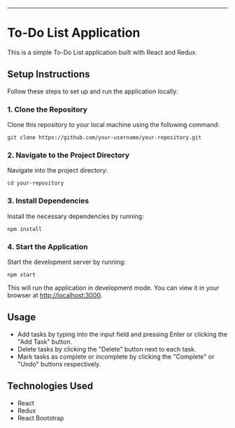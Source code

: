 
---

# To-Do List Application

This is a simple To-Do List application built with React and Redux.

## Setup Instructions

Follow these steps to set up and run the application locally:

### 1. Clone the Repository

Clone this repository to your local machine using the following command:

```
git clone https://github.com/your-username/your-repository.git
```

### 2. Navigate to the Project Directory

Navigate into the project directory:

```
cd your-repository
```

### 3. Install Dependencies

Install the necessary dependencies by running:

```
npm install
```

### 4. Start the Application

Start the development server by running:

```
npm start
```

This will run the application in development mode. You can view it in your browser at [http://localhost:3000](http://localhost:3000).

## Usage

- Add tasks by typing into the input field and pressing Enter or clicking the "Add Task" button.
- Delete tasks by clicking the "Delete" button next to each task.
- Mark tasks as complete or incomplete by clicking the "Complete" or "Undo" buttons respectively.

## Technologies Used

- React
- Redux
- React Bootstrap

